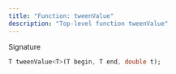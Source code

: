 ```yaml
---
title: "Function: tweenValue"
description: "Top-level function tweenValue"
---
```


Signature
```dart
T tweenValue<T>(T begin, T end, double t);
```
